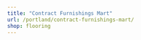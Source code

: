 ```yaml
---
title: "Contract Furnishings Mart"
url: /portland/contract-furnishings-mart/
shop: flooring
---
```

